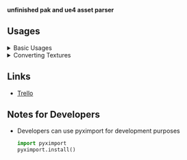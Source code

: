 **unfinished pak and ue4 asset parser**


## Usages

<details>
<summary>Basic Usages</summary>

```python
from UE4Parse.Provider import FGame, Provider, MappingProvider
from UE4Parse.Versions.EUEVersion import EUEVersion
from UE4Parse.Encryption import FAESKey

import logging

logging.getLogger("UE4Parse").setLevel(logging.INFO)  # set logging level

path = r"C:\Program Files\Epic Games\Fortnite\FortniteGame\Content\Paks"

aeskeys = {
    "00000000000000000000000000000000": FAESKey("0xFE478B39DF1B1D4E8D8DFD38272F216DBE933E7F80ADCC45DC4108D70428F37D"),
    # main key
    "pakchunk1007-WindowsClient": FAESKey("397ba3ba988d44d4faf9bd60d5d8362173ed750c9fa0d3d4bafb60a9f5e79446"),
}

mappings = MappingProvider()

game = FGame()
game.UEVersion = EUEVersion.LATEST

provider = Provider(path, mappings=mappings, GameInfo=game)
provider = Provider(path)
provider.read_paks(aeskeys)

package_path = 'FortniteGame/Content/Animation/Game/MainPlayer/Skydive/ParaGlide/MechanicalEngineer/BS_MechanicalEngineer_Into_NoPack_GLIDER'

package = provider.get_package(package_path)
if package is not None:
    package.save_package("Assets")  # saves .uasset, .uexp etc.
    package.save_json("Assets")  # saves serialized json
```
</details>
<details>
<summary>Converting Textures</summary>

```python
package = provider.get_package(somepackagepath)
parsed_package = package.parse_package()
if texture := parsed_package.find_export_of_type("Texture2D"):
    image = texture.decode()  # returns PIL Image object
    image.save(f"{os.path.basename(os.path.splitext(package.get_name())[0])}.png", "PNG")  # save image
    # for more information refer to https://pillow.readthedocs.io/en/stable/reference/Image.html?highlight=Image#PIL.Image.Image
```
</details>


## Links

- [Trello](https://trello.com/b/yp0hx22L/pyue4parse)

## Notes for Developers

- Developers can use pyximport for development purposes 

    ```python 
    import pyximport
    pyximport.install()
    ```
